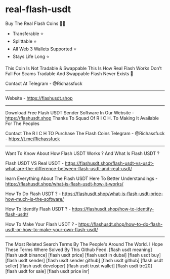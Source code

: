 # real-flash-usdt
Buy The Real Flash Coins 💎🌉
- Transferable ⭐️
- Splittable ⭐️
- All Web 3 Wallets Supported ⭐️
- Stays Life Long ⭐️

This Coin Is Not Tradable & Swappable This Is How Real Flash Works Don’t Fall For Scams Tradable And Swappable Flash Never Exists 🚫

Contact At Telegram - @Richassfuck 
___________________________________________________________________________________________________________________________________________________

Website - https://flashusdt.shop

___________________________________________________________________________________________________________________________________________________

Download Free Flash USDT Sender Software In Our Website - https://flashusdt.shop
Thanks To Squad Of R I C H. To Making It Available For The Peoples

Contact The R I C H TO Purchase The Flash Coins Telegram - @Richassfuck - https://t.me/Richassfuck

___________________________________________________________________________________________________________________________________________________

Want To Know About How Flash USDT Works ? And What Is Flash USDT ? 

Flash USDT VS Real USDT - https://flashusdt.shop/flash-usdt-vs-usdt-what-are-the-difference-between-flash-usdt-and-real-usdt/

learn Everything About The Flash USDT Here To Better Understandings - https://flashusdt.shop/what-is-flash-usdt-how-it-works/

How To Do Flash USDT ? - https://flashusdt.shop/what-is-flash-usdt-price-how-much-is-the-software/

How To Identify Flash USDT ? - https://flashusdt.shop/how-to-identify-flash-usdt/

How To Make Your Flash USDT ? - https://flashusdt.shop/how-to-do-flash-usdt-or-how-to-make-your-own-flash-usdt/

__________________________________________________________________________________________________________________________________________________

The Most Related Search Terms By The People's Around The World. I Hope These Terms Where Solved By This Github Feed.
[flash usdt meaning]
[flash usdt binance]
[flash usdt price]
[flash usdt in dubai]
[flash usdt buy]
[flash usdt sender]
[flash usdt sender github]
[flash usdt github]
[flash usdt seller]
[flash usdt developer]
[flash usdt trust wallet]
[flash usdt trc20]
[flash usdt for sale]
[flash usdt price inr]

